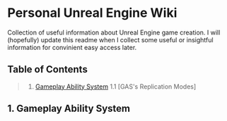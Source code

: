 # Personal Unreal Engine Wiki

Collection of useful information about Unreal Engine game creation. I will (hopefully) update this readme when I collect some useful or insightful information for convinient easy access later.

<a name="table-of-contents"></a>
## Table of Contents

> 1. [Gameplay Ability System](#gas)
>    1.1 [GAS's Replication Modes]

<a name="gas"></a>
## 1. Gameplay Ability System
